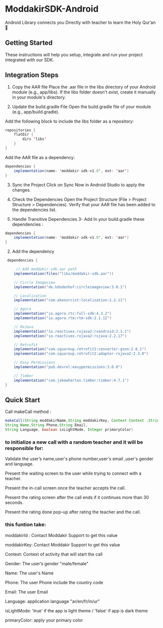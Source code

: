 # ModdakirSDK-Android
Android Library connects you Directly with teacher to learn the Holy Qur’an  📖

##  Getting Started
These instructions will help you setup, integrate and run your project integrated with our SDK.


##  Integration Steps
1. Copy the AAR file
Place the .aar file in the libs directory of your Android module (e.g., app/libs).
If the libs folder doesn't exist, create it manually in your module's directory.

2. Update the build.gradle File
Open the build.gradle file of your module (e.g., app/build.gradle).

Add the following block to include the libs folder as a repository:
```java
repositories {
    flatDir {
        dirs 'libs'
    }
}
```
Add the AAR file as a dependency:
```java
dependencies {
    implementation(name: 'moddakir-sdk-v1.0', ext: 'aar')
}
```
3. Sync the Project
Click on Sync Now in Android Studio to apply the changes.

4. Check the Dependencies
Open the Project Structure (File > Project Structure > Dependencies).
Verify that your AAR file has been added to the dependencies list.

5. Handle Transitive Dependencies
3- Add In your build.gradle these dependencies :
```java
dependencies {
    implementation(name: 'moddakir-sdk-v1.0', ext: 'aar')
}
```

2. Add the dependency
```java
 dependencies {

     // Add moddakir-sdk.aar path
    implementation(files("libs/moddakir-sdk.aar"))

    // Circle Imageview
    implementation("de.hdodenhof:circleimageview:3.0.1")

    // Localization
    implementation("com.akexorcist:localization:1.2.11")

    // Agora
    implementation("io.agora.rtc:full-sdk:4.3.2")
    implementation("io.agora.rtm:rtm-sdk:2.1.12")

    // RxJava
    implementation("io.reactivex.rxjava2:rxandroid:2.1.1")
    implementation("io.reactivex.rxjava2:rxjava:2.2.17")

    // Retrofit
    implementation("com.squareup.retrofit2:converter-gson:2.8.1")
    implementation("com.squareup.retrofit2:adapter-rxjava2:2.3.0")

    // Easy Permissions
    implementation("pub.devrel:easypermissions:3.0.0")

    // Timber
    implementation("com.jakewharton.timber:timber:4.7.1")
}
```



##  Quick Start

Call makeCall method :
```java
makeCall(String moddakirName,String moddakirKey, Context Context ,String Gender,
String Name,String Phone,String Email,
String Language, boolean isLightMode, Integer primaryColor)
```

### to initialize a new call with a random teacher and it will be responsible for:

Validate the user’s name,user's phone number,user's email ,user's gender and language.

Present the waiting screen to the user while trying to connect with a teacher.

Present the in-call screen once the teacher accepts the call.

Present the rating screen after the call ends if it continues more than 30 seconds.

Present the rating done pop-up after rating the teacher and the call.


### this funtion take:

moddakirId : Contact Moddakir Support to get this value

moddakirKey: Contact Moddakir Support to get this value

Context: Context of activity that will start the call

Gender: The user’s gender "male/female"

Name: The user's Name

Phone: The user Phone include the country code

Email: The user Email

Language: application language "ar/en/fr/in/ur"

isLightMode: 'true' if the app is light theme / 'false' if app is dark theme

primaryColor: apply your primary color
